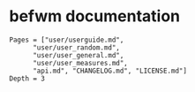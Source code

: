 # befwm documentation

```@contents
Pages = ["user/userguide.md",
      "user/user_random.md",
      "user/user_general.md",
      "user/user_measures.md",
      "api.md", "CHANGELOG.md", "LICENSE.md"]
Depth = 3
```
